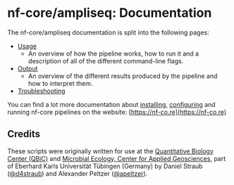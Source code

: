 # nf-core/ampliseq: Documentation

The nf-core/ampliseq documentation is split into the following pages:

* [Usage](usage.md)
  * An overview of how the pipeline works, how to run it and a description of all of the different command-line flags.
* [Output](output.md)
  * An overview of the different results produced by the pipeline and how to interpret them.
* [Troubleshooting](https://nf-co.re/usage/troubleshooting)

You can find a lot more documentation about [installing](https://nf-co.re/usage/installation), [configuring](https://nf-co.re/usage/adding_own_config) and running nf-core pipelines on the website: [https://nf-co.re](https://nf-co.re)

## Credits

These scripts were originally written for use at the [Quantitative Biology Center (QBiC)](http://www.qbic.life) and [Microbial Ecology, Center for Applied Geosciences](http://www.uni-tuebingen.de/de/104325), part of Eberhard Karls Universität Tübingen (Germany) by Daniel Straub ([@d4straub](https://github.com/d4straub)) and Alexander Peltzer ([@apeltzer](https://github.com/apeltzer)).

